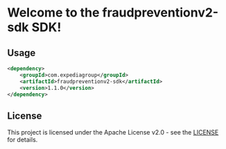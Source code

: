 # Welcome to the fraudpreventionv2-sdk SDK!

## Usage
```xml
<dependency>
    <groupId>com.expediagroup</groupId>
    <artifactId>fraudpreventionv2-sdk</artifactId>
    <version>1.1.0</version>
</dependency>
```

## License

This project is licensed under the Apache License v2.0 - see the [LICENSE](LICENSE) for details.
